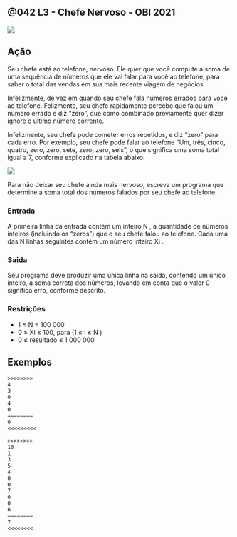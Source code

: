 ## @042 L3 - Chefe Nervoso - OBI 2021

![](https://raw.githubusercontent.com/qxcodefup/arcade/master/base/042/cover.jpg)

[](solver.py)

## Ação

Seu chefe está ao telefone, nervoso. Ele quer que você compute a soma de uma sequência de números que ele vai falar para você ao telefone, para saber o total das vendas em sua mais recente viagem de negócios. 

Infelizmente, de vez em quando seu chefe fala números errados para você ao telefone. Felizmente, seu chefe rapidamente percebe que falou um número errado e diz “zero”, que como combinado previamente quer dizer ignore o último número corrente.

Infelizmente, seu chefe pode cometer erros repetidos, e diz “zero” para cada erro. Por exemplo, seu chefe pode falar ao telefone “Um, três, cinco, quatro, zero, zero, sete, zero, zero, seis”, o que significa uma soma total igual a 7, conforme explicado na tabela abaixo:

![](https://raw.githubusercontent.com/qxcodefup/arcade/master/base/042/capa.png)


Para não deixar seu chefe ainda mais nervoso, escreva um programa que determine a soma total dos números falados por seu chefe ao telefone.
### Entrada

A primeira linha da entrada contém um inteiro N , a quantidade de números inteiros (incluindo os “zeros”) que o seu chefe falou ao telefone. Cada uma das N linhas seguintes contém um número inteiro Xi .

### Saida

Seu programa deve produzir uma única linha na saída, contendo um único inteiro, a soma correta dos números, levando em conta que o valor 0 significa erro, conforme descrito.

### Restrições
- 1 ≤ N ≤ 100 000
- 0 ≤ Xi ≤ 100, para (1 ≤ i ≤ N )
- 0 ≤ resultado ≤ 1 000 000

## Exemplos

```
>>>>>>>>
4
3
0
4
0
========
0
<<<<<<<<<

>>>>>>>>
10
1
3
5
4
0
0
7
0
0
6
========
7
<<<<<<<<

```
